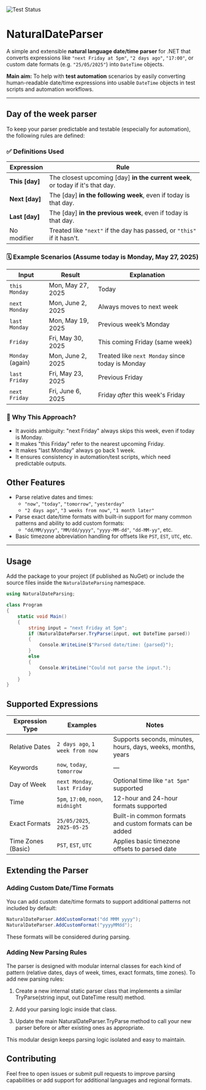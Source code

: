 ![Test Status](https://github.com/richard-haslam/NaturalDateParser/actions/workflows/test.yml/badge.svg)


# NaturalDateParser

A simple and extensible **natural language date/time parser** for .NET that converts expressions like `"next Friday at 5pm"`, `"2 days ago"`, `"17:00"`, or custom date formats (e.g. `"25/05/2025"`) into `DateTime` objects.

**Main aim:** To help with **test automation** scenarios by easily converting human-readable date/time expressions into usable `DateTime` objects in test scripts and automation workflows.

---

## Day of the week parser
To keep your parser predictable and testable (especially for automation), the following rules are defined:

### ✅ Definitions Used
| Expression      | Rule                                                                            |
| --------------- | ------------------------------------------------------------------------------- |
| **This \[day]** | The closest upcoming \[day] **in the current week**, or today if it's that day. |
| **Next \[day]** | The \[day] **in the following week**, even if today is that day.                |
| **Last \[day]** | The \[day] **in the previous week**, even if today is that day.                 |
| No modifier     | Treated like `"next"` if the day has passed, or `"this"` if it hasn't.          |

### 🗓️ Example Scenarios (Assume today is Monday, May 27, 2025)
| Input            | Result            | Explanation                                      |
| ---------------- | ----------------- | ------------------------------------------------ |
| `this Monday`    | Mon, May 27, 2025 | Today                                            |
| `next Monday`    | Mon, June 2, 2025 | Always moves to next week                        |
| `last Monday`    | Mon, May 19, 2025 | Previous week’s Monday                           |
| `Friday`         | Fri, May 30, 2025 | This coming Friday (same week)                   |
| `Monday` (again) | Mon, June 2, 2025 | Treated like `next Monday` since today is Monday |
| `last Friday`    | Fri, May 23, 2025 | Previous Friday                                  |
| `next Friday`    | Fri, June 6, 2025 | Friday *after* this week's Friday                |

### 📌 Why This Approach?
- It avoids ambiguity: "next Friday" always skips this week, even if today is Monday.
- It makes "this Friday" refer to the nearest upcoming Friday.
- It makes "last Monday" always go back 1 week.
- It ensures consistency in automation/test scripts, which need predictable outputs.

## Other Features

- Parse relative dates and times:  
  - `"now"`, `"today"`, `"tomorrow"`, `"yesterday"`  
  - `"2 days ago"`, `"3 weeks from now"`, `"1 month later"`   
- Parse exact date/time formats with built-in support for many common patterns and ability to add custom formats:  
  - `"dd/MM/yyyy"`, `"MM/dd/yyyy"`, `"yyyy-MM-dd"`, `"dd-MM-yy"`, etc.  
- Basic timezone abbreviation handling for offsets like `PST`, `EST`, `UTC`, etc.

---

## Usage

Add the package to your project (if published as NuGet) or include the source files inside the `NaturalDateParsing` namespace.

```csharp
using NaturalDateParsing;

class Program
{
    static void Main()
    {
        string input = "next Friday at 5pm";
        if (NaturalDateParser.TryParse(input, out DateTime parsed))
        {
            Console.WriteLine($"Parsed date/time: {parsed}");
        }
        else
        {
            Console.WriteLine("Could not parse the input.");
        }
    }
}
```

## Supported Expressions
| Expression Type    | Examples                           | Notes                                                        |
| ------------------ | ---------------------------------- | ------------------------------------------------------------ |
| Relative Dates     | `2 days ago`, `1 week from now`    | Supports seconds, minutes, hours, days, weeks, months, years |
| Keywords           | `now`, `today`, `tomorrow`         | —                                                            |
| Day of Week        | `next Monday`, `last Friday`       | Optional time like `"at 5pm"` supported                      |
| Time               | `5pm`, `17:00`, `noon`, `midnight` | 12-hour and 24-hour formats supported                        |
| Exact Formats      | `25/05/2025`, `2025-05-25`         | Built-in common formats and custom formats can be added      |
| Time Zones (Basic) | `PST`, `EST`, `UTC`                | Applies basic timezone offsets to parsed date                |

## Extending the Parser
### Adding Custom Date/Time Formats

You can add custom date/time formats to support additional patterns not included by default:
```csharp
NaturalDateParser.AddCustomFormat("dd MMM yyyy");
NaturalDateParser.AddCustomFormat("yyyyMMdd");
```
These formats will be considered during parsing.

### Adding New Parsing Rules
The parser is designed with modular internal classes for each kind of pattern (relative dates, days of week, times, exact formats, time zones). To add new parsing rules:

1. Create a new internal static parser class that implements a similar TryParse(string input, out DateTime result) method.

2. Add your parsing logic inside that class.

3. Update the main NaturalDateParser.TryParse method to call your new parser before or after existing ones as appropriate.

This modular design keeps parsing logic isolated and easy to maintain.

## Contributing

Feel free to open issues or submit pull requests to improve parsing capabilities or add support for additional languages and regional formats.